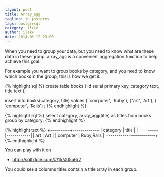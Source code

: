 ```yaml
---
layout: post
title: Array_agg
tagline: in postgres
tags: postgresql
category: ilake
author: ilake
date: 2014-09-12 23:00
---
```

When you need to group your data, but you need to know what are these data in these group. array_agg is a convenient aggregation function to help achieve this goal.

For example you want to group books by category, and you need to know which books in the group, this is how we get it.

{% highlight sql %}
create table books (
    id serial primary key,
    category text,
    title text
);

insert into books(category, title) values
( 'computer', 'Ruby'),
( 'art', 'Art'),
( 'computer', 'Rails')
;
{% endhighlight %}

{% highlight sql %}
select category, array_agg(title) as titles from books group by category;
{% endhighlight %}

{% highlight text %}
+----------+------------+
| category | title      |
|----------|------------|
| art      | Art        |
| computer | Ruby,Rails |
+----------+------------+
{% endhighlight %}

You can play with it on

- <http://sqlfiddle.com/#!15/405a6/2>

You could see a columns titles contain a title array in each group.
